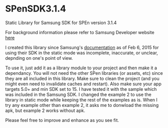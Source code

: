 # SPenSDK3.1.4
Static Library for Samsung SDK for SPEn version 3.1.4

For background information please refer to Samsung Developer website [here](http://developer.samsung.com/forum/thread/spensdk-314-static-version-on-android-studio/201/278707)

I created this library since Samsung's [documentation](http://developer.samsung.com/technical-doc/view.do?v=T000000201) as of Feb 6, 2015  for using their SDK in the static mode was incomplete, inaccurate, or unclear, depnding on one's point of view.

To use it, just add it as a library module to your project and then make it a dependancy. You will not need the other SPen libraries (or assets, etc) since they are all included in this library. Make sure to clean the project (and you might even need to invalidate caches and restart). Also make sure your app targets 5.0+ and min SDK set to 15. I have tested it with the sample which was included in the Samsung SDK. I changed the example 2 to use the library in static mode while keeping the rest of the examples as is. When I try any example other than example 2, it asks me to donwload the missing apk, but example 2 works without apk.

Please feel free to improve and enhance as you see fit.


